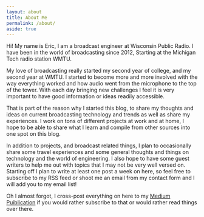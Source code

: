 ```yaml
---
layout: about
title: About Me
permalink: /about/
aside: true
---
```


Hi! My name is Eric, I am a broadcast engineer at Wisconsin Public Radio. I have been in the world of broadcasting since 2012,
Starting at the Michigan Tech radio station WMTU.

My love of broadcasting really started my second year of college, and my second year at WMTU. I started to become more and more
involved with the way everything worked and how audio went from the microphone to the top of the tower. With each day bringing new challenges
I feel it is very important to have good information or ideas readily accessible.

That is part of the reason why I started this blog, to share my thoughts and ideas on current broadcasting technology and trends as well as share
my experiences. I work on tons of different projects at work and at home, I hope to be able to share what I learn and compile from other sources
into one spot on this blog.

In addition to projects, and broadcast related things, I plan to occasionally share some travel experiences and some general thoughts and things on
technology and the world of engineering. I also hope to have some guest writers to help me out with topics that I may not be very well versed on. Starting off I plan to write at least one post a week on here, so feel free to subscribe to my RSS feed or shoot me an email from my contact form and I will add you to my email list!

Oh I almost forgot, I cross-post everything on here to my [Medium Puiblication](https://medium.com/aircheck) if you would rather subscribe to that or would rather read things over there.
